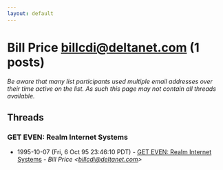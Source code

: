 ```yaml
---
layout: default
---
```


# Bill Price <billcdi@deltanet.com> (1 posts)

_Be aware that many list participants used multiple email addresses over their time active on the list. As such this page may not contain all threads available._

## Threads

### GET EVEN: Realm Internet Systems
+ 1995-10-07 (Fri, 6 Oct 95 23:46:10 PDT) - [GET EVEN: Realm Internet Systems](/archive/1995/10/77674ef29d30b15e780b75104f747ab80482fdc61ae1916ce938fa8cb1f2795c) - _Bill Price \<billcdi@deltanet.com\>_

